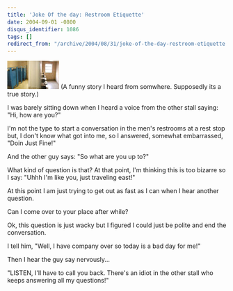 ```yaml
---
title: 'Joke Of the day: Restroom Etiquette'
date: 2004-09-01 -0800
disqus_identifier: 1086
tags: []
redirect_from: "/archive/2004/08/31/joke-of-the-day-restroom-etiquette.aspx/"
---
```


![Restroom](/images/restroom.jpg) (A funny story I heard from somwhere.
Supposedly its a true story.)

I was barely sitting down when I heard a voice from the other stall
saying: "Hi, how are you?"

I'm not the type to start a conversation in the men's restrooms at a
rest stop but, I don't know what got into me, so I answered, somewhat
embarrassed, "Doin Just Fine!"

And the other guy says: "So what are you up to?"

What kind of question is that? At that point, I'm thinking this is too
bizarre so I say: "Uhhh I'm like you, just traveling east!"

At this point I am just trying to get out as fast as I can when I hear
another question.

Can I come over to your place after while?

Ok, this question is just wacky but I figured I could just be polite and
end the conversation.

I tell him, "Well, I have company over so today is a bad day for me!"

Then I hear the guy say nervously...

"LISTEN, I'll have to call you back. There's an idiot in the other stall
who keeps answering all my questions!"

